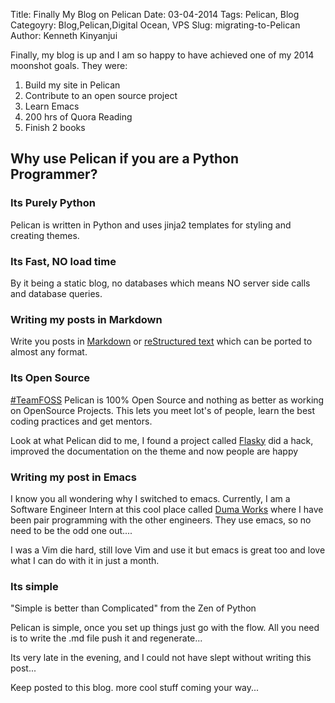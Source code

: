 Title: Finally My Blog on Pelican
Date: 03-04-2014
Tags: Pelican, Blog
Categoyry: Blog,Pelican,Digital Ocean, VPS
Slug: migrating-to-Pelican
Author: Kenneth Kinyanjui


Finally, my blog is up and I am so happy to have achieved one of my 2014 moonshot goals. They were:

1. Build my site in Pelican
2. Contribute to an open source project
3. Learn Emacs
4. 200 hrs of Quora Reading
5. Finish 2 books 

## Why use Pelican if you are a Python Programmer?

### Its Purely Python

Pelican is written in Python and uses jinja2 templates for styling and creating themes.

### Its Fast, NO load time

By it being a static blog, no databases which means NO server side calls and database queries.
 
### Writing my posts in Markdown

Write you posts in [Markdown](http://daringfireball.net/projects/markdown/syntax) or [reStructured text](http://docutils.sourceforge.net/rst.html) which can be ported to almost any format.

### Its Open Source 
[#TeamFOSS](https://twitter.com/hashtag/Foss) Pelican is 100% Open Source and nothing as better as working on OpenSource Projects. This lets you meet lot's of people, learn the best coding practices and get mentors.

Look at what Pelican did to me, I found a project called [Flasky](http://https://github.com/fjavieralba/flasky) did a hack, improved the documentation on the theme and now people are happy 
### Writing my post in Emacs

I know you all wondering why I switched to emacs. Currently, I am a Software Engineer Intern at this cool place called [Duma Works](http://dumaworks.com) where I have been pair programming with the other engineers. They use emacs, so no need to be the odd one out.... 

I was a Vim die hard, still love Vim and use it but emacs is great too and love what I can do with it in just a month.

### Its simple 
"Simple is better than Complicated" from the Zen of Python

Pelican is simple, once you set up things just go with the flow. All you need is to write the .md file push it and regenerate...


Its very late in the evening, and I could not have slept without writing this post... 

Keep posted to this blog. more cool stuff coming your way...
